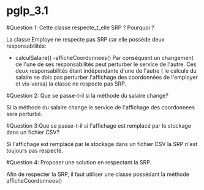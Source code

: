 # pglp_3.1

#Question 1: Cette classe respecte_t_elle SRP ? Pourquoi ?

La classe Employe ne respecte pas SRP car elle possède deux responsabilités:
- calculSalaire()
-afficheCoordonnees()
Par conséquent un changement de l'une de ses responsabilités peut perturber le service de l'autre. Ces deux responsabilités étant indépendante d'une de l'autre ( le calcule du salaire ne dois pas perturber l'affichage des coordonnées de l'employer et vis-versa) la classe ne respecte pas SRP.

#Question 2: Que se passe-t-il si la méthode du salaire change?

Si la méthode du salaire change le service de l'affichage des coordonnees sera perturbé.

#Question 3:Que se passe-t-il si l'affichage est remplacé par le stockage dans un fichier CSV?

Si l'affichage est remplacé par le stockage dans un fichier CSV la SRP n'est toujours pas respecté.

#Question 4: Proposer une solution en respectant la SRP.

Afin de respecter la SRP, il faut utiliser une classe possédant la méthode afficheCoordonnees() 

